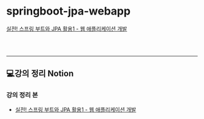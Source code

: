# springboot-jpa-webapp
[실전! 스프링 부트와 JPA 활용1 - 웹 애플리케이션 개발](https://www.inflearn.com/course/%EC%8A%A4%ED%94%84%EB%A7%81%EB%B6%80%ED%8A%B8-JPA-%ED%99%9C%EC%9A%A9-1)

<br/>
<br/>
<hr>

## 💻강의 정리 Notion
### 강의 정리 본
- [실전! 스프링 부트와 JPA 활용1 - 웹 애플리케이션 개발](https://studyharddev.notion.site/JPA-4c034408a6b742e892137fda2649ebfb?pvs=4)

